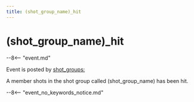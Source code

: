 ```yaml
---
title: (shot_group_name)_hit
---
```


# (shot_group_name)\_hit


--8<-- "event.md"

Event is posted by [shot_groups:](../config/shot_groups.md)

A member shots in the shot group called (shot_group_name) has been hit.

--8<-- "event_no_keywords_notice.md"
